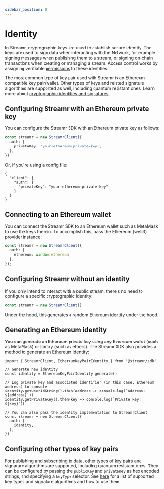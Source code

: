 ```yaml
---
sidebar_position: 0
---
```


# Identity

In Streamr, cryptographic keys are used to establish secure identity. The keys are used to sign data when interacting with the Network, for example signing messages when publishing them to a stream, or signing on-chain transactions when creating or managing a stream. Access control works by assigning verifiable [permissions](../usage/streams/permissions) to these identities.

The most common type of key pair used with Streamr is an Ethereum-compatible key pair/wallet. Other types of keys and related signature algorithms are supported as well, including quantum resistant ones. Learn more about [cryptographic identities and signatures](../streamr-network/security/signing-and-verification.md).

## Configuring Streamr with an Ethereum private key

You can configure the Streamr SDK with an Ethereum private key as follows:

```ts
const streamr = new StreamrClient({
  auth: {
    privateKey: 'your-ethereum-private-key',
  },
})
```

Or, if you're using a config file:

```
{
  "client": {
    "auth": {
      "privateKey": "your-ethereum-private-key"
    }
  }
}
```

## Connecting to an Ethereum wallet

You can connect the Streamr SDK to an Ethereum wallet such as MetaMask to use the keys therein. To accomplish this, pass the Ethereum (web3) provider instance:

```ts
const streamr = new StreamrClient({
  auth: {
    ethereum: window.ethereum,
  },
});
```

## Configuring Streamr without an identity

If you only intend to interact with a public stream, there's no need to configure a specific cryptographic identity:

```ts
const streamr = new StreamrClient()
```

Under the hood, this generates a random Ethereum identity under the hood.

## Generating an Ethereum identity

You can generate an Ethereum private key using any Ethereum wallet (such as MetaMask) or library (such as ethers). The Streamr SDK also provides a method to generate an Ethereum identity:

```
import { StreamrClient, EthereumKeyPairIdentity } from '@streamr/sdk'

// Generate new identity
const identity = EthereumKeyPairIdentity.generate()

// Log private key and associated identifier (in this case, Ethereum address) to console
identity.getUserIdString().then(address => console.log(`Address: ${address}`))
identity.getPrivateKey().then(key => console.log(`Private key: ${key}`))

// You can also pass the identity implementation to StreamrClient
const streamr = new StreamrClient({
  auth: {
    identity,
  },
})
```

## Configuring other types of key pairs

For publishing and subscribing to data, other types of key pairs and signature algorithms are supported, including quantum resistant ones. They can be configured by passing the `publicKey` and `privateKey` as hex encoded strings, and specifying a `keyType` selector. See [here](../streamr-network/security/signing-and-verification.md) for a list of supported key types and signature algorithms and how to use them.
